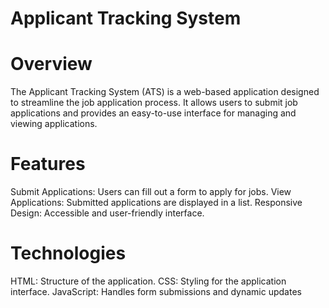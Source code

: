 # Applicant Tracking System

# Overview
The Applicant Tracking System (ATS) is a web-based application designed to streamline the job
application process. It allows users to submit job applications and provides an easy-to-use interface for managing and viewing applications.

# Features
Submit Applications: Users can fill out a form to apply for jobs.
View Applications: Submitted applications are displayed in a list.
Responsive Design: Accessible and user-friendly interface.

# Technologies
 HTML: Structure of the application.
 CSS: Styling for the application interface.
 JavaScript: Handles form submissions and dynamic updates